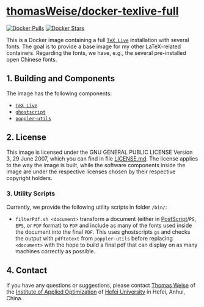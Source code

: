 # [thomasWeise/docker-texlive-full](http://hub.docker.com/r/thomasweise/docker-texlive-full/)

[![Docker Pulls](http://img.shields.io/docker/pulls/thomasweise/docker-texlive-full.svg)](http://hub.docker.com/r/thomasweise/docker-texlive-full/)
[![Docker Stars](http://img.shields.io/docker/stars/thomasweise/docker-texlive-full.svg)](http://hub.docker.com/r/thomasweise/docker-texlive-full/)

This is a Docker image containing a full [`TeX Live`](http://en.wikipedia.org/wiki/TeX_Live) installation with several fonts. The goal is to provide a base image for my other LaTeX-related containers. Regarding the fonts, we have, e.g., the several pre-installed open Chinese fonts.

## 1. Building and Components

The image has the following components:

- [`TeX Live`](http://www.tug.org/texlive/)
- [`ghostscript`](http://ghostscript.com/)
- [`poppler-utils`](http://poppler.freedesktop.org/)

## 2. License

This image is licensed under the GNU GENERAL PUBLIC LICENSE Version 3, 29 June 2007, which you can find in file [LICENSE.md](http://github.com/thomasWeise/docker-texlive/blob/master/LICENSE.md). The license applies to the way the image is built, while the software components inside the image are under the respective licenses chosen by their respective copyright holders.

### 3. Utility Scripts

Currently, we provide the following utility scripts in folder `/bin/`:

- `filterPdf.sh <document>` transform a document (either in [PostScript](http://en.wikipedia.org/wiki/PostScript)/`PS`, `EPS`, or `PDF` format) to `PDF` and include as many of the fonts used inside the document into the final `PDF`. This uses ghostscripts `gs` and checks the output with `pdftotext` from `poppler-utils` before replacing `<document>` with the hope to build a final pdf that can display on as many machines correctly as possible.

## 4. Contact

If you have any questions or suggestions, please contact [Thomas Weise](mailto:tweise@hfuu.edu.cn) of the [Institute of Applied Optimization](http://iao.hfuu.edu.cn) of [Hefei University](http://www.hfuu.edu.cn) in Hefei, Anhui, China.
